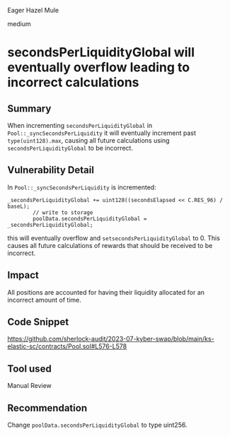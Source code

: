 Eager Hazel Mule

medium

# secondsPerLiquidityGlobal will eventually overflow leading to incorrect calculations
## Summary
When incrementing `secondsPerLiquidityGlobal` in `Pool::_syncSecondsPerLiquidity` it will eventually increment past `type(uint128).max`, causing all future calculations using `secondsPerLiquidityGlobal` to be incorrect.

## Vulnerability Detail
In `Pool::_syncSecondsPerLiquidity` is incremented: 

```solidity
_secondsPerLiquidityGlobal += uint128((secondsElapsed << C.RES_96) / baseL);
        // write to storage
        poolData.secondsPerLiquidityGlobal = _secondsPerLiquidityGlobal;
```

this will eventually overflow and `setsecondsPerLiquidityGlobal` to 0. This causes all future calculations of rewards that should be received to be incorrect.

## Impact
All positions are accounted for having their liquidity allocated for an incorrect amount of time.

## Code Snippet
https://github.com/sherlock-audit/2023-07-kyber-swap/blob/main/ks-elastic-sc/contracts/Pool.sol#L576-L578

## Tool used

Manual Review

## Recommendation
Change `poolData.secondsPerLiquidityGlobal` to type uint256.

